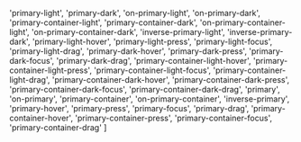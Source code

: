 
  'primary-light',
  'primary-dark',
  'on-primary-light',
  'on-primary-dark',
  'primary-container-light',
  'primary-container-dark',
  'on-primary-container-light',
  'on-primary-container-dark',
  'inverse-primary-light',
  'inverse-primary-dark',
  'primary-light-hover',
  'primary-light-press',
  'primary-light-focus',
  'primary-light-drag',
  'primary-dark-hover',
  'primary-dark-press',
  'primary-dark-focus',
  'primary-dark-drag',
  'primary-container-light-hover',
  'primary-container-light-press',
  'primary-container-light-focus',
  'primary-container-light-drag',
  'primary-container-dark-hover',
  'primary-container-dark-press',
  'primary-container-dark-focus',
  'primary-container-dark-drag',
  'primary',
  'on-primary',
  'primary-container',
  'on-primary-container',
  'inverse-primary',
  'primary-hover',
  'primary-press',
  'primary-focus',
  'primary-drag',
  'primary-container-hover',
  'primary-container-press',
  'primary-container-focus',
  'primary-container-drag'
]
